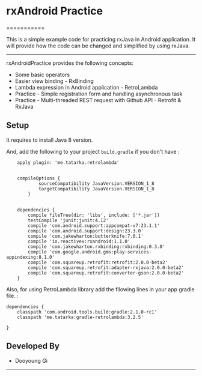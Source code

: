 # rxAndroid Practice

===========

This is a simple example code for practicing rxJava in Android application. It will provide how the code can be changed and simplified by using rxJava.

-----
rxAndroidPractice provides the following concepts:
* Some basic operators
* Easier view binding - RxBinding 
* Lambda expression in Android application - RetroLambda
* Practice - Simple registration form and handling asynchronous task
* Practice - Multi-threaded REST request with Github API - Retrofit & RxJava

Setup
-----
It requires to install Java 8 version.

And, add the following to your project `build.gradle` if you don't have :

        apply plugin: 'me.tatarka.retrolambda'


        compileOptions {
                sourceCompatibility JavaVersion.VERSION_1_8
                targetCompatibility JavaVersion.VERSION_1_8
            }


        dependencies {
            compile fileTree(dir: 'libs', include: ['*.jar'])
            testCompile 'junit:junit:4.12'
            compile 'com.android.support:appcompat-v7:23.1.1'
            compile 'com.android.support:design:23.3.0'
            compile 'com.jakewharton:butterknife:7.0.1'
            compile 'io.reactivex:rxandroid:1.1.0'
            compile 'com.jakewharton.rxbinding:rxbinding:0.3.0'
            compile 'com.google.android.gms:play-services-appindexing:8.1.0'
            compile 'com.squareup.retrofit:retrofit:2.0.0-beta2'
            compile 'com.squareup.retrofit:adapter-rxjava:2.0.0-beta2'
            compile 'com.squareup.retrofit:converter-gson:2.0.0-beta2'
        }


Also, for using RetroLambda library add the fllowing lines in your app gradle file. :

    dependencies {
        classpath 'com.android.tools.build:gradle:2.1.0-rc1'
        classpath 'me.tatarka:gradle-retrolambda:3.2.5'

    }



Developed By
-----
* Dooyoung Gi

***
